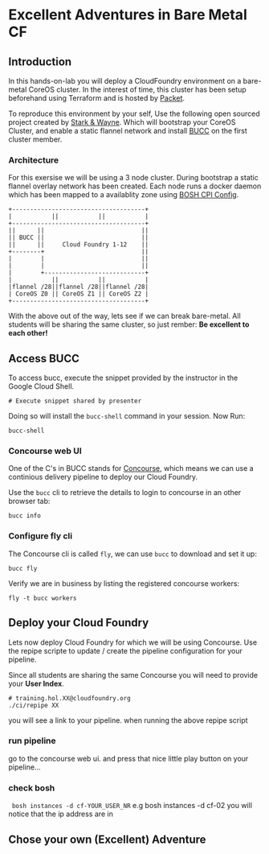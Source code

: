 # Excellent Adventures in Bare Metal CF

## Introduction
In this hands-on-lab you will deploy a CloudFoundry environment on a bare-metal CoreOS cluster. 
In the interest of time, this cluster has been setup beforehand using Terraform and is hosted by [Packet](http://packet.com).

To reproduce this environment by your self, Use the following open sourced project created by [Stark & Wayne](https://www.starkandwayne.com/). 
Which will bootstrap your CoreOS Cluster, and enable a static flannel network and install [BUCC](https://github.com/starkandwayne/bucc) on the first cluster member.

### Architecture
For this exersise we will be using a 3 node cluster.
During bootstrap a static flannel overlay network has been created.
Each node runs a docker daemon which has been mapped to a availablity zone using [BOSH CPI Config](https://bosh.io/docs/cpi-config/).
```    
+-------------------------------------+
|           ||           ||           |
+-------------------------------------+
||      ||                           ||
|| BUCC ||                           ||
||      ||     Cloud Foundry 1-12    ||
+--------+                           ||
|        |                           ||
|        |                           ||
|        +----------------------------+
|           ||           ||           |
|flannel /28||flannel /28||flannel /28|
| CoreOS Z0 || CoreOS Z1 || CoreOS Z2 |
+-------------------------------------+
```

With the above out of the way, lets see if we can break bare-metal.
All students will be sharing the same cluster, so just rember: __Be excellent to each other!__

## Access BUCC
To access bucc, execute the snippet provided by the instructor in the Google Cloud Shell.
```
# Execute snippet shared by presenter
```

Doing so will install the `bucc-shell` command in your session.
Now Run:
```
bucc-shell
```

### Concourse web UI
One of the C's in BUCC stands for [Concourse](https://concourse-ci.org/), which means we can use a continious delivery pipeline to deploy our Cloud Foundry.

Use the `bucc` cli to retrieve the details to login to concourse in an other browser tab:
```
bucc info
```

### Configure fly cli
The Concourse cli is called `fly`, we can use `bucc` to download and set it up:
```
bucc fly
```

Verify we are in business by listing the registered concourse workers:
```
fly -t bucc workers
```

## Deploy your Cloud Foundry
Lets now deploy Cloud Foundry for which we will be using Concourse.
Use the repipe scripte to update / create the pipeline configuration for your pipeline.

Since all students are sharing the same Concourse you will need to provide your __User Index__.
```
# training.hol.XX@cloudfoundry.org
./ci/repipe XX
```

you will see a link to your pipeline. when running the above repipe script

### run pipeline
go to the concourse web ui. and press that nice little play button on your pipeline...

### check bosh
` bosh instances -d cf-YOUR_USER_NR` e.g bosh instances -d cf-02
you will notice that the ip address are in

## Chose your own (Excellent) Adventure
